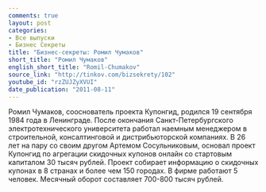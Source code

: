 ```yaml
---
comments: true
layout: post
categories:
- Все выпуски
- Бизнес Секреты
title: "Бизнес-секреты: Ромил Чумаков"
short_title: "Ромил Чумаков"
english_short_title: "Romil-Chumakov"
source_link: "http://tinkov.com/bizsekrety/102"
youtube_id: "rzZUJZyXVUI"
date_publication: "2011-08-11"
---
```

Ромил Чумаков, сооснователь проекта Купонгид, родился 19 сентября 1984 года в Ленинграде. После окончания Санкт-Петербургского электротехнического университета работал наемным менеджером в строительной, консалтинговой и дистрибьюторской компаниях. В 26 лет на пару со своим другом Артемом Сосульниковым, основал проект Купонгид по агрегации скидочных купонов онлайн со стартовым капиталом 30 тысяч рублей. Проект собирает информацию о скидочных купонах в 8 странах и более чем 150 городах. В фирме работают 5 человек. Месячный оборот составляет 700-800 тысяч рублей.
